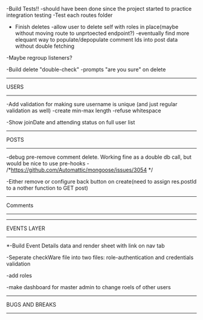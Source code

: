 -Build Tests!!
    -should have been done since the project started to practice integration testing
        -Test each routes folder
        
- Finish deletes
        -allow user to delete self with roles in place(maybe without moving route to unprtoected endpoint?)
        -eventually find more elequant way to populate/depopulate comment Ids into post data without double fetching

-Maybe regroup listeners?


-Build delete "double-check"
        -prompts "are you sure" on delete
***************
USERS
***************
-Add validation for making sure username is unique
        (and just regular validation as well)
        -create min-max length
        -refuse whitespace

-Show joinDate and attending status on full user list



***************
POSTS
***************
-debug pre-remove comment delete. Working fine as a double db call, but would be nice to use pre-hooks  - /*https://github.com/Automattic/mongoose/issues/3054 */

-Either remove or configure back button on create(need to assign res.postId to a nother function to GET post)

***************
Comments
***************


***************
EVENTS LAYER
***************

*-Build Event Details data and render sheet with link on nav tab

-Seperate checkWare file into two files: role-authentication and credentials validation

-add roles

-make dashboard for master admin to change roels of other users

***************
BUGS AND BREAKS
***************







